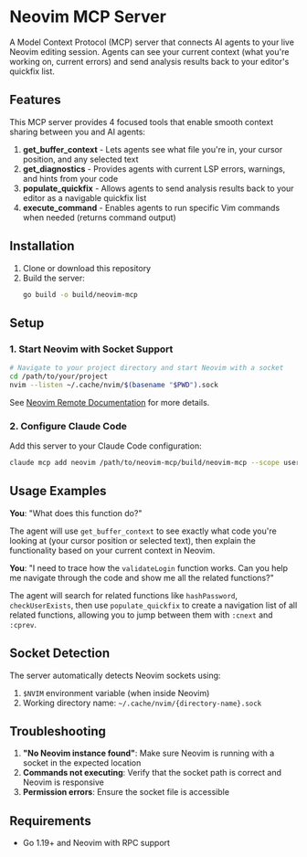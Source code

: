# Neovim MCP Server

A Model Context Protocol (MCP) server that connects AI agents to your live Neovim editing session. Agents can see your current context (what you're working on, current errors) and send analysis results back to your editor's quickfix list.

## Features

This MCP server provides 4 focused tools that enable smooth context sharing between you and AI agents:

1. **get_buffer_context** - Lets agents see what file you're in, your cursor position, and any selected text
2. **get_diagnostics** - Provides agents with current LSP errors, warnings, and hints from your code
3. **populate_quickfix** - Allows agents to send analysis results back to your editor as a navigable quickfix list
4. **execute_command** - Enables agents to run specific Vim commands when needed (returns command output)

## Installation

1. Clone or download this repository
2. Build the server:
   ```bash
   go build -o build/neovim-mcp
   ```


## Setup

### 1. Start Neovim with Socket Support

```bash
# Navigate to your project directory and start Neovim with a socket
cd /path/to/your/project
nvim --listen ~/.cache/nvim/$(basename "$PWD").sock
```

See [Neovim Remote Documentation](https://neovim.io/doc/user/remote.html) for more details.

### 2. Configure Claude Code

Add this server to your Claude Code configuration:

```bash
claude mcp add neovim /path/to/neovim-mcp/build/neovim-mcp --scope user
```

## Usage Examples

**You**: "What does this function do?"

The agent will use `get_buffer_context` to see exactly what code you're looking at (your cursor position or selected text), then explain the functionality based on your current context in Neovim.

**You**: "I need to trace how the `validateLogin` function works. Can you help me navigate through the code and show me all the related functions?"

The agent will search for related functions like `hashPassword`, `checkUserExists`, then use `populate_quickfix` to create a navigation list of all related functions, allowing you to jump between them with `:cnext` and `:cprev`.


## Socket Detection

The server automatically detects Neovim sockets using:
1. `$NVIM` environment variable (when inside Neovim)
2. Working directory name: `~/.cache/nvim/{directory-name}.sock`


## Troubleshooting

1. **"No Neovim instance found"**: Make sure Neovim is running with a socket in the expected location
2. **Commands not executing**: Verify that the socket path is correct and Neovim is responsive
3. **Permission errors**: Ensure the socket file is accessible

## Requirements

- Go 1.19+ and Neovim with RPC support
